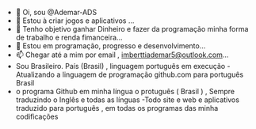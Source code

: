 - 👋 Oi, sou @Ademar-ADS
- 👀 Estou à criar jogos e aplicativos ...
- 🌱 Tenho objetivo ganhar Dinheiro e fazer da programação minha forma de trabalho e renda fimanceira...
- 💞️ Estou em programação, progresso e desenvolvimento...
- 📫 Chegar até a mim por email , imberttiademar5@outlook.com...
- Sou Brasileiro. País (Brasil) , linguagem português em execução 
-Atualizando a linguagem de programação github.com para português Brasil
- o programa Github em minha língua o protuguês ( Brasil ) , Sempre traduzindo o Inglês e todas as línguas 
-Todo site e web e aplicativos traduzido para português , em todas os programas das minha codificações 
<!---
Ademar-ADS

Sempre dublar e traduzir vídeos em português (Brasil) em meus sistemas e programas.
E traduzir textos em português em meus sistemas e programas
Para facilitar meu aprendizado e minha leitura.




